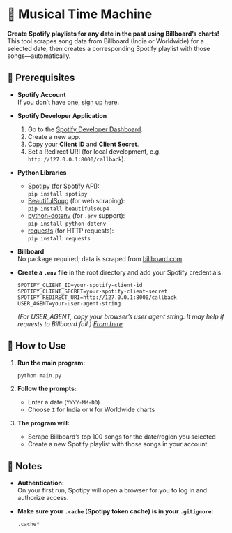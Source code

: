 # 🎼 Musical Time Machine
**Create Spotify playlists for any date in the past using Billboard’s charts!**
This tool scrapes song data from Billboard (India or Worldwide) for a selected date, then creates a corresponding Spotify playlist with those songs—automatically.

## 🔧 Prerequisites

- **Spotify Account**  
  If you don’t have one, [sign up here](https://www.spotify.com/signup/).

- **Spotify Developer Application**
  1. Go to the [Spotify Developer Dashboard](https://developer.spotify.com/dashboard/).
  2. Create a new app.
  3. Copy your **Client ID** and **Client Secret**.
  4. Set a Redirect URI (for local development, e.g. `http://127.0.0.1:8000/callback`).

- **Python Libraries**
  - [Spotipy](https://spotipy.readthedocs.io/) (for Spotify API):  
    `pip install spotipy`
  - [BeautifulSoup](https://pypi.org/project/beautifulsoup4/) (for web scraping):  
    `pip install beautifulsoup4`
  - [python-dotenv](https://pypi.org/project/python-dotenv/) (for `.env` support):  
    `pip install python-dotenv`
  - [requests](https://pypi.org/project/requests/) (for HTTP requests):  
    `pip install requests`

- **Billboard**  
  No package required; data is scraped from [billboard.com](https://www.billboard.com/).

- **Create a `.env` file** in the root directory and add your Spotify credentials:
    ```env
    SPOTIPY_CLIENT_ID=your-spotify-client-id
    SPOTIPY_CLIENT_SECRET=your-spotify-client-secret
    SPOTIPY_REDIRECT_URI=http://127.0.0.1:8000/callback
    USER_AGENT=your-user-agent-string     
    ```

    *(For USER_AGENT, copy your browser’s user agent string. It may help if requests to Billboard fail.) [From here](https://www.whatismybrowser.com/detect/what-http-headers-is-my-browser-sending/)*

## 🚀 How to Use

1. **Run the main program:**
    ```bash
    python main.py
    ```
2. **Follow the prompts:**
    - Enter a date (`YYYY-MM-DD`)
    - Choose `I` for India or `W` for Worldwide charts

3. **The program will:**
    - Scrape Billboard’s top 100 songs for the date/region you selected
    - Create a new Spotify playlist with those songs in your account

## 📝 Notes

- **Authentication:**  
  On your first run, Spotipy will open a browser for you to log in and authorize access.
- **Make sure your `.cache` (Spotipy token cache) is in your `.gitignore`:**

    ```
    .cache*
    ```